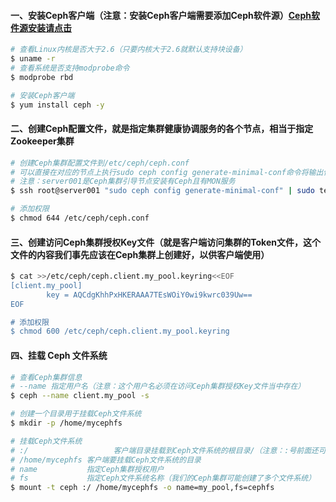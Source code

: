 #### 一、安装Ceph客户端（注意：安装Ceph客户端需要添加Ceph软件源）[Ceph软件源安装请点击](https://github.com/firechiang/ceph-study/blob/master/docs/setup-cluster-cephadm.md#41%E5%AE%89%E8%A3%85%E9%9B%86%E7%BE%A4%E5%BC%95%E5%AF%BC%E5%B7%A5%E5%85%B7cephadm%E5%92%8C%E6%B7%BB%E5%8A%A0ceph%E8%BD%AF%E4%BB%B6%E6%BA%90)
```bash
# 查看Linux内核是否大于2.6（只要内核大于2.6就默认支持块设备）
$ uname -r
# 查看系统是否支持modprobe命令
$ modprobe rbd

# 安装Ceph客户端
$ yum install ceph -y
```
#### 二、创建Ceph配置文件，就是指定集群健康协调服务的各个节点，相当于指定Zookeeper集群
```bash
# 创建Ceph集群配置文件到/etc/ceph/ceph.conf
# 可以直接在对应的节点上执行sudo ceph config generate-minimal-conf命令将输出信息拷贝过来
# 注意：server001是Ceph集群引导节点安装有Ceph且有MON服务
$ ssh root@server001 "sudo ceph config generate-minimal-conf" | sudo tee /etc/ceph/ceph.conf

# 添加权限
$ chmod 644 /etc/ceph/ceph.conf
```

#### 三、创建访问Ceph集群授权Key文件（就是客户端访问集群的Token文件，这个文件的内容我们事先应该在Ceph集群上创建好，以供客户端使用）
```bash
$ cat >>/etc/ceph/ceph.client.my_pool.keyring<<EOF
[client.my_pool]
        key = AQCdgKhhPxHKERAAA7TEsWOiY0wi9kwrc039Uw==
EOF  

# 添加权限
$ chmod 600 /etc/ceph/ceph.client.my_pool.keyring
```

#### 四、挂载 Ceph 文件系统
```bash
# 查看Ceph集群信息
# --name 指定用户名（注意：这个用户名必须在访问Ceph集群授权Key文件当中存在）
$ ceph --name client.my_pool -s

# 创建一个目录用于挂载Ceph文件系统
$ mkdir -p /home/mycephfs

# 挂载Ceph文件系统
# :/                   客户端目录挂载到Ceph文件系统的根目录/（注意：:号前面还可以指定Ceph集群MON节点地址和端口）
# /home/mycephfs 客户端要挂载Ceph文件系统的目录
# name           指定Ceph集群授权用户
# fs             指定Ceph文件系统名称（我们的Ceph集群可能创建了多个文件系统）
$ mount -t ceph :/ /home/mycephfs -o name=my_pool,fs=cephfs
```